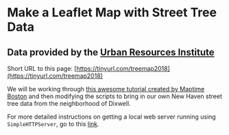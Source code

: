# Make a Leaflet Map with Street Tree Data 
## Data provided by the [Urban Resources Institute](https://uri.yale.edu/)

Short URL to this page: [https://tinyurl.com/treemap2018](https://tinyurl.com/treemap2018)

We will be working through [this awesome tutorial created by Maptime Boston](https://maptimeboston.github.io/leaflet-intro/) and then modifying the scripts to bring in our own New Haven street tree data from the neighborhood of Dixwell. 

For more detailed instructions on getting a local web server running using `SimpleHTTPServer`, go to this [link](https://developer.mozilla.org/en-US/docs/Learn/Common_questions/set_up_a_local_testing_server).
